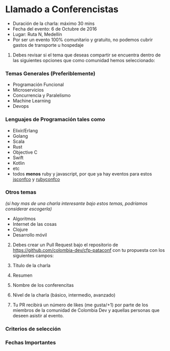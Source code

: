 # Llamado a Conferencistas

- Duración de la charla: máximo 30 mins 
- Fecha del evento: 6 de Octubre de 2016
- Lugar: Ruta N, Medellín
- Por ser un evento 100% comunitario y gratuito, no podemos cubrir gastos de transporte u hospedaje

1. Debes revisar si el tema que deseas compartir se encuentra dentro de las siguientes opciones que como comunidad hemos seleccionado:


  ### Temas Generales (Preferiblemente)
  - Programación  Funcional
  - Microservicios
  - Concurrencia y Paralelismo
  - Machine Learning
  - Devops
  
  ### Lenguajes de Programación tales como
  - Elixir/Erlang
  - Golang
  - Scala
  - Rust
  - Objective C
  - Swift
  - Kotlin
  - etc
  - todos **menos** ruby y javascript, por que ya hay eventos para estos [jsconfco](https://jsconf.co) y [rubyconfco](http://rubyconf.co)

  ### Otros temas 
  _(si hay mas de una charla interesante bajo estos temas, podríamos considerar escogerla)_
  - Algoritmos
  - Internet de las cosas
  - Clojure
  - Desarrollo móvil


2. Debes crear un Pull Request bajo el repositorio de https://github.com/colombia-dev/cfp-pataconf con tu propuesta con los siguientes campos:
  1.  Título de la charla
  2. Resumen
  3. Nombre de los conferencitas
  4. Nivel de la charla (básico, intermedio, avanzado)
  
3. Tu PR recibirá un número de likes (me gusta/+1) por parte de los miembros de la comunidad de Colombia Dev y aquellas personas que deseen asistir al evento.

### Criterios de selección

### Fechas Importantes



